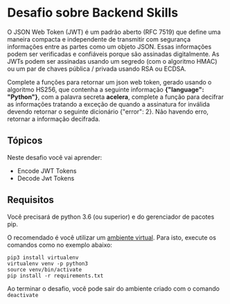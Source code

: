 # Desafio sobre Backend Skills

 O JSON Web Token (JWT) é um padrão aberto (RFC 7519) que define uma maneira compacta e 
 independente de transmitir com segurança informações entre as partes como um objeto JSON. 
 Essas informações podem ser verificadas e confiáveis ​​porque são assinadas digitalmente. 
 As JWTs podem ser assinadas usando um segredo (com o algoritmo HMAC) ou um par de chaves 
 pública / privada usando RSA ou ECDSA. 
 
 Complete a funções para retornar um json web token, gerado usando o algoritmo HS256, que contenha a seguinte informação **{"language": "Python"}**,
 com a palavra secreta **acelera**, complete a função para decifrar as informações tratando a exceção de quando a assinatura for inválida
 devendo retornar o seguinte dicionário {"error": 2}.
 Não havendo erro, retornar a informação decifrada.


## Tópicos

Neste desafio você vai aprender:

- Encode JWT Tokens
- Decode Jwt Tokens


## Requisitos

Você precisará de python 3.6 (ou superior) e do gerenciador de pacotes pip.

O recomendado é você utilizar um [ambiente virtual](https://pythonacademy.com.br/blog/python-e-virtualenv-como-programar-em-ambientes-virtuais). Para isto, execute os comandos como no exemplo abaixo:

    pip3 install virtualenv
    virtualenv venv -p python3
    source venv/bin/activate 
    pip install -r requirements.txt

Ao terminar o desafio, você pode sair do ambiente criado com o comando `deactivate`
